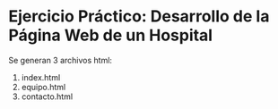 # Ejercicio Práctico: Desarrollo de la Página Web de un Hospital

Se generan 3 archivos html:
1. index.html
2. equipo.html
3. contacto.html





